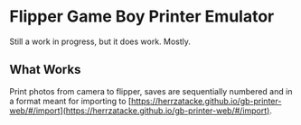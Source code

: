 # Flipper Game Boy Printer Emulator

Still a work in progress, but it does work. Mostly.


## What Works

Print photos from camera to flipper, saves are sequentially numbered and in a format meant for importing to [https://herrzatacke.github.io/gb-printer-web/#/import](https://herrzatacke.github.io/gb-printer-web/#/import).
